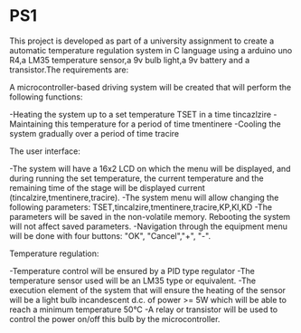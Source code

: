 # PS1
This project is developed as part of a university assignment to create a automatic temperature regulation system in C language using a arduino uno R4,a LM35 temperature sensor,a 9v bulb light,a 9v battery and a transistor.The requirements are:

A microcontroller-based driving system will be created that will perform the following functions:

-Heating the system up to a set temperature TSET in a time tincazlzire
-Maintaining this temperature for a period of time tmentinere
-Cooling the system gradually over a period of time tracire

The user interface:

-The system will have a 16x2 LCD on which the menu will be displayed, and during running the set temperature, the current temperature and the remaining time of the stage will be displayed current (tincalzire,tmentinere,tracire).
-The system menu will allow changing the following parameters: TSET,tincalzire,tmentinere,tracire,KP,KI,KD
-The parameters will be saved in the non-volatile memory. Rebooting the system will not affect saved parameters.
-Navigation through the equipment menu will be done with four buttons: "OK", "Cancel","+", "-".

Temperature regulation:

-Temperature control will be ensured by a PID type regulator
-The temperature sensor used will be an LM35 type or equivalent.
-The execution element of the system that will ensure the heating of the sensor will be a light bulb incandescent d.c. of power >= 5W which will be able to reach a minimum temperature 50°C
-A relay or transistor will be used to control the power on/off this bulb by the microcontroller.

